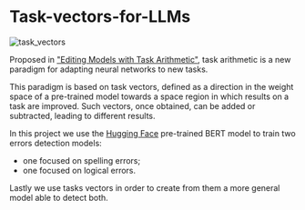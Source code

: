 # Task-vectors-for-LLMs

![task_vectors](https://github.com/FedericoAlvetreti/Task-vectors-for-LLMs/assets/115395996/bdca07d6-ac25-41a4-9ac9-3d520d8fba8c)


Proposed in ["Editing Models with Task Arithmetic"](https://arxiv.org/abs/2212.04089), task arithmetic is a new paradigm for adapting neural networks to new tasks.

This paradigm is based on task vectors, defined as a direction in the weight
space of a pre-trained model towards a space region in which results on a
task are improved.
Such vectors, once obtained, can be added or subtracted, leading to different results.

In this project we use the [Hugging Face](https://huggingface.co/) pre-trained BERT model to train two errors detection models:
 - one focused on spelling errors;
 - one focused on logical errors.


Lastly we use tasks vectors in order to create from them a more general model able to detect both.

